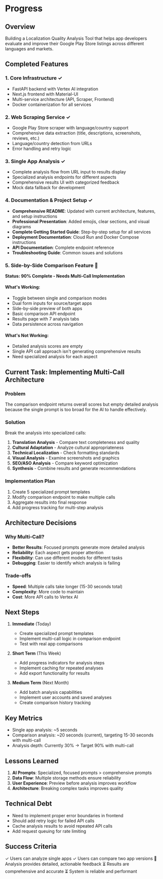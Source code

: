 # Progress

## Overview
Building a Localization Quality Analysis Tool that helps app developers evaluate and improve their Google Play Store listings across different languages and markets.

## Completed Features

### 1. Core Infrastructure ✓
- FastAPI backend with Vertex AI integration
- Next.js frontend with Material-UI
- Multi-service architecture (API, Scraper, Frontend)
- Docker containerization for all services

### 2. Web Scraping Service ✓
- Google Play Store scraper with language/country support
- Comprehensive data extraction (title, descriptions, screenshots, reviews, etc.)
- Language/country detection from URLs
- Error handling and retry logic

### 3. Single App Analysis ✓
- Complete analysis flow from URL input to results display
- Specialized analysis endpoints for different aspects
- Comprehensive results UI with categorized feedback
- Mock data fallback for development

### 4. Documentation & Project Setup ✓
- **Comprehensive README**: Updated with current architecture, features, and setup instructions
- **Professional Presentation**: Added emojis, clear sections, and visual diagrams
- **Complete Getting Started Guide**: Step-by-step setup for all services
- **Deployment Documentation**: Cloud Run and Docker Compose instructions
- **API Documentation**: Complete endpoint reference
- **Troubleshooting Guide**: Common issues and solutions

### 5. Side-by-Side Comparison Feature 🔧
**Status: 90% Complete - Needs Multi-Call Implementation**

#### What's Working:
- Toggle between single and comparison modes
- Dual form inputs for source/target apps
- Side-by-side preview of both apps
- Basic comparison API endpoint
- Results page with 7 analysis tabs
- Data persistence across navigation

#### What's Not Working:
- Detailed analysis scores are empty
- Single API call approach isn't generating comprehensive results
- Need specialized analysis for each aspect

## Current Task: Implementing Multi-Call Architecture

### Problem
The comparison endpoint returns overall scores but empty detailed analysis because the single prompt is too broad for the AI to handle effectively.

### Solution
Break the analysis into specialized calls:

1. **Translation Analysis** - Compare text completeness and quality
2. **Cultural Adaptation** - Analyze cultural appropriateness
3. **Technical Localization** - Check formatting standards
4. **Visual Analysis** - Examine screenshots and graphics
5. **SEO/ASO Analysis** - Compare keyword optimization
6. **Synthesis** - Combine results and generate recommendations

### Implementation Plan
1. Create 5 specialized prompt templates
2. Modify comparison endpoint to make multiple calls
3. Aggregate results into final response
4. Add progress tracking for multi-step analysis

## Architecture Decisions

### Why Multi-Call?
- **Better Results**: Focused prompts generate more detailed analysis
- **Reliability**: Each aspect gets proper attention
- **Flexibility**: Can use different models for different tasks
- **Debugging**: Easier to identify which analysis is failing

### Trade-offs
- **Speed**: Multiple calls take longer (15-30 seconds total)
- **Complexity**: More code to maintain
- **Cost**: More API calls to Vertex AI

## Next Steps

1. **Immediate** (Today)
   - Create specialized prompt templates
   - Implement multi-call logic in comparison endpoint
   - Test with real app comparisons

2. **Short Term** (This Week)
   - Add progress indicators for analysis steps
   - Implement caching for repeated analyses
   - Add export functionality for results

3. **Medium Term** (Next Month)
   - Add batch analysis capabilities
   - Implement user accounts and saved analyses
   - Create comparison history tracking

## Key Metrics
- Single app analysis: ~5 seconds
- Comparison analysis: ~20 seconds (current), targeting 15-30 seconds with multi-call
- Analysis depth: Currently 30% → Target 90% with multi-call

## Lessons Learned
1. **AI Prompts**: Specialized, focused prompts > comprehensive prompts
2. **Data Flow**: Multiple storage methods ensure reliability
3. **User Experience**: Preview before analysis improves workflow
4. **Architecture**: Breaking complex tasks improves quality

## Technical Debt
- Need to implement proper error boundaries in frontend
- Should add retry logic for failed API calls
- Cache analysis results to avoid repeated API calls
- Add request queuing for rate limiting

## Success Criteria
✓ Users can analyze single apps
✓ Users can compare two app versions
🔧 Analysis provides detailed, actionable feedback
⏳ Results are comprehensive and accurate
⏳ System is reliable and performant
